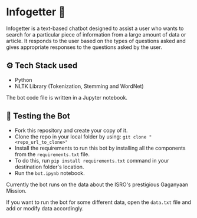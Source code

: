 # Infogetter 🤖

Infogetter is a text-based chatbot designed to assist a user who wants to search for a particular piece of information from a large amount of data or article. It responds to the user based on the types of questions asked and gives appropriate responses to the questions asked by the user.

## ⚙ Tech Stack used 
* Python
* NLTK Library (Tokenization, Stemming and WordNet)

The bot code file is written in a Jupyter notebook.

## 🚀 Testing the Bot
* Fork this repository and create your copy of it.
* Clone the repo in your local folder by using: `git clone "<repo_url_to_clone>"`
* Install the requirements to run this bot by installing all the components from the `requirements.txt` file. 
* To do this, run `pip install requirements.txt` command in your destination folder's location.
* Run the `bot.ipynb` notebook. 

Currently the bot runs on the data about the ISRO's prestigious Gaganyaan Mission.

If you want to run the bot for some different data, open the `data.txt` file and add or modify data accordingly.
